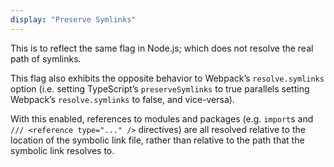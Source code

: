 ```yaml
---
display: "Preserve Symlinks"
---
```


This is to reflect the same flag in Node.js; which does not resolve the real path of symlinks.

This flag also exhibits the opposite behavior to Webpack’s `resolve.symlinks` option (i.e. setting TypeScript’s `preserveSymlinks` to true parallels setting Webpack’s `resolve.symlinks` to false, and vice-versa).

With this enabled, references to modules and packages (e.g. `import`s and `/// <reference type="..." />` directives) are all resolved relative to the location of the symbolic link file, rather than relative to the path that the symbolic link resolves to.
